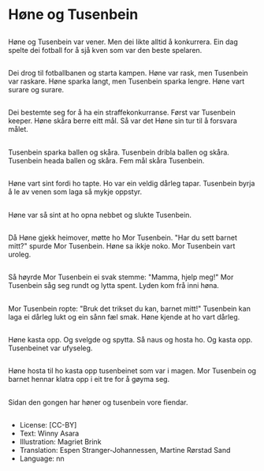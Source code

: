 # Høne og Tusenbein

##
Høne og Tusenbein var vener. Men dei likte alltid å konkurrera. Ein dag spelte dei fotball for å sjå kven som var den beste spelaren.

##
Dei drog til fotballbanen og starta kampen. Høne var rask, men Tusenbein var raskare. Høne sparka langt, men Tusenbein sparka lengre. Høne vart surare og surare.

##
Dei bestemte seg for å ha ein straffekonkurranse. Først var Tusenbein keeper. Høne skåra berre eitt mål. Så var det Høne sin tur til å forsvara målet.

##
Tusenbein sparka ballen og skåra. Tusenbein dribla ballen og skåra. Tusenbein heada ballen og skåra. Fem mål skåra Tusenbein.

##
Høne vart sint fordi ho tapte. Ho var ein veldig dårleg tapar. Tusenbein byrja å le av venen som laga så mykje oppstyr.

##
Høne var så sint at ho opna nebbet og slukte Tusenbein.

##
Då Høne gjekk heimover, møtte ho Mor Tusenbein. "Har du sett barnet mitt?" spurde Mor Tusenbein. Høne sa ikkje noko. Mor Tusenbein vart uroleg.

##
Så høyrde Mor Tusenbein ei svak stemme: "Mamma, hjelp meg!" Mor Tusenbein såg seg rundt og lytta spent. Lyden kom frå inni høna.

##
Mor Tusenbein ropte: "Bruk det trikset du kan, barnet mitt!" Tusenbein kan laga ei dårleg lukt og ein sånn fæl smak. Høne kjende at ho vart dårleg.

##
Høne kasta opp. Og svelgde og spytta. Så naus og hosta ho. Og kasta opp. Tusenbeinet var ufyseleg.

##
Høne hosta til ho kasta opp tusenbeinet som var i magen. Mor Tusenbein og barnet hennar klatra opp i eit tre for å gøyma seg.

##
Sidan den gongen har høner og tusenbein vore fiendar.

##
* License: [CC-BY]
* Text: Winny Asara
* Illustration: Magriet Brink
* Translation: Espen Stranger-Johannessen, Martine Rørstad Sand
* Language: nn
